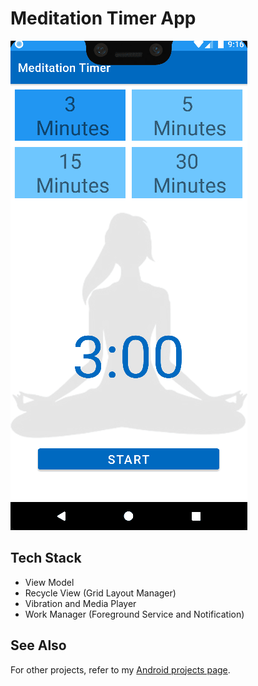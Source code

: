 # Meditation Timer App
![](app/src/main/meditation_timer_screenshot_animation.gif)

## Tech Stack
- View Model
- Recycle View (Grid Layout Manager)
- Vibration and Media Player
- Work Manager (Foreground Service and Notification)

## See Also
For other projects, refer to my [Android projects page](https://vtsen.hashnode.dev/projects).

